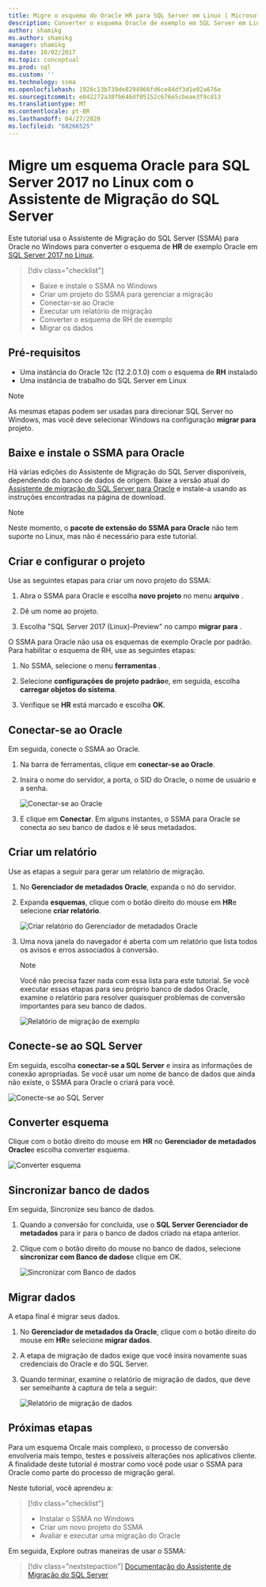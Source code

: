 ```yaml
---
title: Migre o esquema do Oracle HR para SQL Server em Linux | Microsoft Docs
description: Converter o esquema Oracle de exemplo em SQL Server em Linux
author: shamikg
ms.author: shamikg
manager: shamikg
ms.date: 10/02/2017
ms.topic: conceptual
ms.prod: sql
ms.custom: ''
ms.technology: ssma
ms.openlocfilehash: 1926c13b739de8294966fd6ce84df3d1e02a676e
ms.sourcegitcommit: e042272a38fb646df05152c676e5cbeae3f9cd13
ms.translationtype: MT
ms.contentlocale: pt-BR
ms.lasthandoff: 04/27/2020
ms.locfileid: "68266525"
---
```

# <a name="migrate-an-oracle-schema-to-sql-server-2017-on-linux-with-the-sql-server-migration-assistant"></a>Migre um esquema Oracle para SQL Server 2017 no Linux com o Assistente de Migração do SQL Server

Este tutorial usa o Assistente de Migração do SQL Server (SSMA) para Oracle no Windows para converter o esquema de **HR** de exemplo Oracle em [SQL Server 2017 no Linux](../../linux/sql-server-linux-overview.md).

> [!div class="checklist"]
> * Baixe e instale o SSMA no Windows
> * Criar um projeto do SSMA para gerenciar a migração
> * Conectar-se ao Oracle
> * Executar um relatório de migração
> * Converter o esquema de RH de exemplo
> * Migrar os dados

## <a name="prerequisites"></a>Pré-requisitos

- Uma instância do Oracle 12c (12.2.0.1.0) com o esquema de **RH** instalado
- Uma instância de trabalho do SQL Server em Linux

> [!NOTE]
> As mesmas etapas podem ser usadas para direcionar SQL Server no Windows, mas você deve selecionar Windows na configuração **migrar para** projeto.

## <a name="download-and-install-ssma-for-oracle"></a>Baixe e instale o SSMA para Oracle

Há várias edições do Assistente de Migração do SQL Server disponíveis, dependendo do banco de dados de origem.  Baixe a versão atual do [Assistente de migração do SQL Server para Oracle](https://aka.ms/ssmafororacle) e instale-a usando as instruções encontradas na página de download.

> [!NOTE]
> Neste momento, o **pacote de extensão do SSMA para Oracle** não tem suporte no Linux, mas não é necessário para este tutorial.

## <a name="create-and-set-up-project"></a>Criar e configurar o projeto

Use as seguintes etapas para criar um novo projeto do SSMA:

1. Abra o SSMA para Oracle e escolha **novo projeto** no menu **arquivo** .

1. Dê um nome ao projeto.

1. Escolha "SQL Server 2017 (Linux)-Preview" no campo **migrar para** .

O SSMA para Oracle não usa os esquemas de exemplo Oracle por padrão. Para habilitar o esquema de RH, use as seguintes etapas:

1. No SSMA, selecione o menu **ferramentas** .

1. Selecione **configurações de projeto padrão**e, em seguida, escolha **carregar objetos do sistema**.

1. Verifique se **HR** está marcado e escolha **OK**.

## <a name="connect-to-oracle"></a>Conectar-se ao Oracle

Em seguida, conecte o SSMA ao Oracle.

1. Na barra de ferramentas, clique em **conectar-se ao Oracle**.

1. Insira o nome do servidor, a porta, o SID do Oracle, o nome de usuário e a senha.

   ![Conectar-se ao Oracle](./media/sql-server-linux-convert-from-oracle/ConnectToOracle.png)

1. E clique em **Conectar**. Em alguns instantes, o SSMA para Oracle se conecta ao seu banco de dados e lê seus metadados.

## <a name="create-a-report"></a>Criar um relatório

Use as etapas a seguir para gerar um relatório de migração.

1. No **Gerenciador de metadados Oracle**, expanda o nó do servidor.

1. Expanda **esquemas**, clique com o botão direito do mouse em **HR**e selecione **criar relatório**.

   ![Criar relatório do Gerenciador de metadados Oracle](./media/sql-server-linux-convert-from-oracle/CreateReport.png)

1. Uma nova janela do navegador é aberta com um relatório que lista todos os avisos e erros associados à conversão.

   > [!NOTE]
   > Você não precisa fazer nada com essa lista para este tutorial. Se você executar essas etapas para seu próprio banco de dados Oracle, examine o relatório para resolver quaisquer problemas de conversão importantes para seu banco de dados.

   ![Relatório de migração de exemplo](./media/sql-server-linux-convert-from-oracle/SSMAReport.png)

## <a name="connect-to-sql-server"></a>Conecte-se ao SQL Server

Em seguida, escolha **conectar-se a SQL Server** e insira as informações de conexão apropriadas.  Se você usar um nome de banco de dados que ainda não existe, o SSMA para Oracle o criará para você.

![Conecte-se ao SQL Server](./media/sql-server-linux-convert-from-oracle/ConnectToSQLServer.png)

## <a name="convert-schema"></a>Converter esquema

Clique com o botão direito do mouse em **HR** no **Gerenciador de metadados Oracle**e escolha converter esquema.

![Converter esquema](./media/sql-server-linux-convert-from-oracle/ConvertSchema.png)

## <a name="synchronize-database"></a>Sincronizar banco de dados

Em seguida, Sincronize seu banco de dados.

1. Quando a conversão for concluída, use o **SQL Server Gerenciador de metadados** para ir para o banco de dados criado na etapa anterior.

1. Clique com o botão direito do mouse no banco de dados, selecione **sincronizar com Banco de dados**e clique em OK.

   ![Sincronizar com Banco de dados](./media/sql-server-linux-convert-from-oracle/SynchronizeWithDatabase.png)

## <a name="migrate-data"></a>Migrar dados

A etapa final é migrar seus dados.

1. No **Gerenciador de metadados da Oracle**, clique com o botão direito do mouse em **HR**e selecione **migrar dados**.

1. A etapa de migração de dados exige que você insira novamente suas credenciais do Oracle e do SQL Server.

1. Quando terminar, examine o relatório de migração de dados, que deve ser semelhante à captura de tela a seguir:

   ![Relatório de migração de dados](./media/sql-server-linux-convert-from-oracle/DataMigrationReport.png)

## <a name="next-steps"></a>Próximas etapas

Para um esquema Orcale mais complexo, o processo de conversão envolveria mais tempo, testes e possíveis alterações nos aplicativos cliente. A finalidade deste tutorial é mostrar como você pode usar o SSMA para Oracle como parte do processo de migração geral.

Neste tutorial, você aprendeu a:
> [!div class="checklist"]
> * Instalar o SSMA no Windows
> * Criar um novo projeto do SSMA
> * Avaliar e executar uma migração do Oracle

Em seguida, Explore outras maneiras de usar o SSMA:

> [!div class="nextstepaction"]
>[Documentação do Assistente de Migração do SQL Server](../sql-server-migration-assistant.md)
